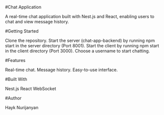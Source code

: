 #Chat Application

A real-time chat application built with Nest.js and React, enabling users to chat and view message history.


#Getting Started

Clone the repository.
Start the server (chat-app-backend) by running npm start in the server directory (Port 8001).
Start the client by running npm start in the client directory (Port 3000).
Choose a username to start chatting.


#Features

Real-time chat.
Message history.
Easy-to-use interface.


#Built With

Nest.js
React
WebSocket


#Author

Hayk Nurijanyan

